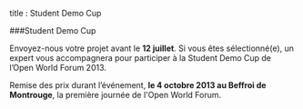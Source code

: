 title : Student Demo Cup

###Student Demo Cup

Envoyez-nous votre projet avant le **12 juillet**. Si vous êtes sélectionné(e), 
un expert vous accompagnera pour participer à la Student Demo Cup de l’Open World Forum 2013.

Remise des prix durant l’événement, **le 4 octobre 2013 au Beffroi de Montrouge**, la première journée de l'Open World Forum.

